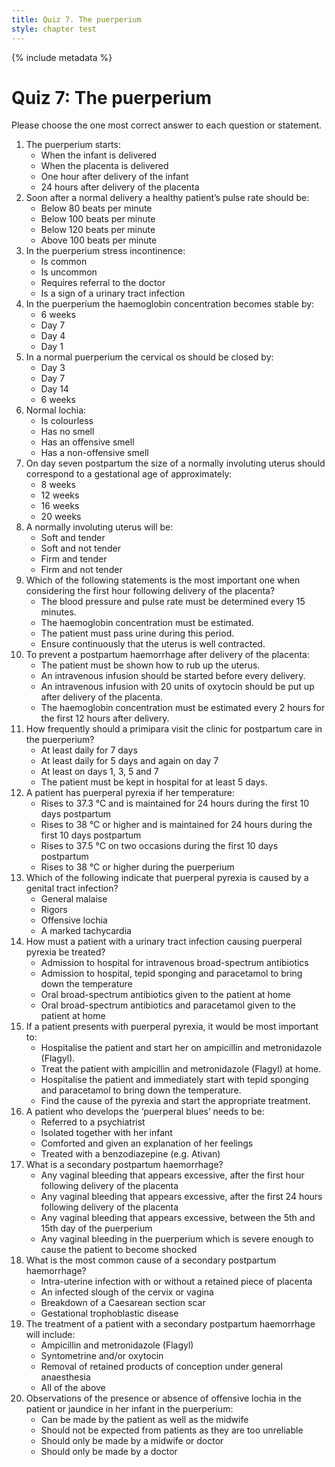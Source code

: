 ```yaml
---
title: Quiz 7. The puerperium
style: chapter test
---
```


{% include metadata %}

# Quiz 7: The puerperium

Please choose the one most correct answer to each question or statement.

1.	The puerperium starts:
	-	When the infant is delivered
	+	When the placenta is delivered
	-	One hour after delivery of the infant
	-	24 hours after delivery of the placenta
2.	Soon after a normal delivery a healthy patient’s pulse rate should be:
	-	Below 80 beats per minute
	+	Below 100 beats per minute
	-	Below 120 beats per minute
	-	Above 100 beats per minute
3.	In the puerperium stress incontinence:
	+	Is common
	-	Is uncommon
	-	Requires referral to the doctor
	-	Is a sign of a urinary tract infection
4.	In the puerperium the haemoglobin concentration becomes stable by:
	-	6 weeks
	-	Day 7
	+	Day 4
	-	Day 1
5.	In a normal puerperium the cervical os should be closed by:
	-	Day 3
	+	Day 7
	-	Day 14
	-	6 weeks
6.	Normal lochia:
	-	Is colourless
	-	Has no smell
	-	Has an offensive smell
	+	Has a non-offensive smell
7.	On day seven postpartum the size of a normally involuting uterus should correspond to a gestational age of approximately:
	-	8 weeks
	+	12 weeks
	-	16 weeks
	-	20 weeks
8.	A normally involuting uterus will be:
	-	Soft and tender
	-	Soft and not tender
	-	Firm and tender
	+	Firm and not tender
9.	Which of the following statements is the most important one when considering the first hour following delivery of the placenta?
	-	The blood pressure and pulse rate must be determined every 15 minutes.
	-	The haemoglobin concentration must be estimated.
	-	The patient must pass urine during this period.
	+	Ensure continuously that the uterus is well contracted.
10.	To prevent a postpartum haemorrhage after delivery of the placenta:
	+	The patient must be shown how to rub up the uterus.
	-	An intravenous infusion should be started before every delivery.
	-	An intravenous infusion with 20 units of oxytocin should be put up after delivery of the placenta.
	-	The haemoglobin concentration must be estimated every 2 hours for the first 12 hours after delivery.
11.	How frequently should a primipara visit the clinic for postpartum care in the puerperium?
	-	At least daily for 7 days
	-	At least daily for 5 days and again on day 7
	+	At least on days 1, 3, 5 and 7
	-	The patient must be kept in hospital for at least 5 days.
12.	A patient has puerperal pyrexia if her temperature:
	-	Rises to 37.3 °C and is maintained for 24 hours during the first 10 days postpartum
	-	Rises to 38 °C or higher and is maintained for 24 hours during the first 10 days postpartum
	-	Rises to 37.5 °C on two occasions during the first 10 days postpartum
	+	Rises to 38 °C or higher during the puerperium
13.	Which of the following indicate that puerperal pyrexia is caused by a genital tract infection?
	-	General malaise
	-	Rigors
	+	Offensive lochia
	-	A marked tachycardia
14.	How must a patient with a urinary tract infection causing puerperal pyrexia be treated?
	+	Admission to hospital for intravenous broad-spectrum antibiotics
	-	Admission to hospital, tepid sponging and paracetamol to bring down the temperature
	-	Oral broad-spectrum antibiotics given to the patient at home
	-	Oral broad-spectrum antibiotics and paracetamol given to the patient at home
15.	If a patient presents with puerperal pyrexia, it would be most important to:
	-	Hospitalise the patient and start her on ampicillin and metronidazole (Flagyl).
	-	Treat the patient with ampicillin and metronidazole (Flagyl) at home.
	-	Hospitalise the patient and immediately start with tepid sponging and paracetamol to bring down the temperature.
	+	Find the cause of the pyrexia and start the appropriate treatment.
16.	A patient who develops the ‘puerperal blues’ needs to be:
	-	Referred to a psychiatrist
	-	Isolated together with her infant
	+	Comforted and given an explanation of her feelings
	-	Treated with a benzodiazepine (e.g. Ativan)
17.	What is a secondary postpartum haemorrhage?
	-	Any vaginal bleeding that appears excessive, after the first hour following delivery of the placenta
	+	Any vaginal bleeding that appears excessive, after the first 24 hours following delivery of the placenta
	-	Any vaginal bleeding that appears excessive, between the 5th and 15th day of the puerperium
	-	Any vaginal bleeding in the puerperium which is severe enough to cause the patient to become shocked
18.	What is the most common cause of a secondary postpartum haemorrhage?
	+	Intra-uterine infection with or without a retained piece of placenta
	-	An infected slough of the cervix or vagina
	-	Breakdown of a Caesarean section scar
	-	Gestational trophoblastic disease
19.	The treatment of a patient with a secondary postpartum haemorrhage will include:
	-	Ampicillin and metronidazole (Flagyl)
	-	Syntometrine and/or oxytocin
	-	Removal of retained products of conception under general anaesthesia
	+	All of the above
20.	Observations of the presence or absence of offensive lochia in the patient or jaundice in her infant in the puerperium:
	+	Can be made by the patient as well as the midwife
	-	Should not be expected from patients as they are too unreliable
	-	Should only be made by a midwife or doctor
	-	Should only be made by a doctor
